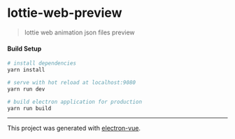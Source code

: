 # lottie-web-preview

> lottie web animation json files preview

#### Build Setup

``` bash
# install dependencies
yarn install

# serve with hot reload at localhost:9080
yarn run dev

# build electron application for production
yarn run build

```

---

This project was generated with [electron-vue](https://github.com/SimulatedGREG/electron-vue).
